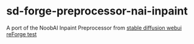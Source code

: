# sd-forge-preprocessor-nai-inpaint
A port of the NoobAI Inpaint Preprocessor from [stable diffusion webui reForge test](https://github.com/GumGum10/stable-diffusion-webui-reForge-test)
